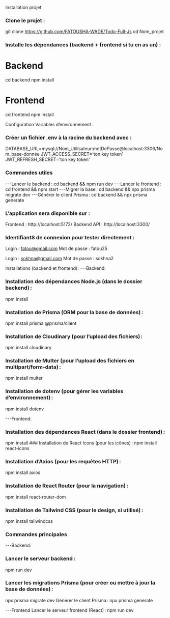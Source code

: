Installation projet 

### Clone le projet :
git clone https://github.com/FATOUSHA-WADE/Todo-Full-Js
cd Nom_projet 

### Installe les dépendances (backend + frontend si tu en as un) :
# Backend
cd backend
npm install

# Frontend
cd frontend
npm install



Configuration
Variables d’environnement :
### Créer un fichier .env à la racine du backend avec :
  DATABASE_URL=mysql://Nom_Utilisateur:motDePasse@localhost:3306/Nom_base-donnée
  JWT_ACCESS_SECRET='ton key token'
  JWT_REFRESH_SECRET='ton key token'



### Commandes utiles
---Lancer le backend :
  cd backend && npm run dev
---Lancer le frontend :
  cd frontend && npm start
---Migrer la base :
  cd backend && npx prisma migrate dev
---Générer le client Prisma :
  cd backend && npx prisma generate




### L’application sera disponible sur :
  Frontend : http://localhost:5173/
  Backend API : http://localhost:3300/



### IdentifiantS de connexion pour tester directement :
  Login : fatou@gmail.com
  Mot de passe : fatou25

  Login : sokhna@gmail.com
  Mot de passe : sokhna2




Installations (backend et frontend):
---Backend:
### Installation des dépendances Node.js (dans le dossier backend) :
   npm install
### Installation de Prisma (ORM pour la base de données) :
  npm install prisma @prisma/client
### Installation de Cloudinary (pour l’upload des fichiers) :
  npm install cloudinary
### Installation de Multer (pour l’upload des fichiers en multipart/form-data) :
  npm install multer
### Installation de dotenv (pour gérer les variables d’environnement) :
  npm install dotenv

---Frontend:
### Installation des dépendances React (dans le dossier frontend) :
  npm install
### Installation de React Icons (pour les icônes) :
  npm install react-icons
### Installation d’Axios (pour les requêtes HTTP) :
  npm install axios
### Installation de React Router (pour la navigation) :
  npm install react-router-dom
### Installation de Tailwind CSS (pour le design, si utilisé) :
  npm install tailwindcss


  
### Commandes principales
---Backend:
### Lancer le serveur backend :
  npm run dev
### Lancer les migrations Prisma (pour créer ou mettre à jour la base de données) :
  npx prisma migrate dev
Générer le client Prisma :
npx prisma generate

---Frontend
Lancer le serveur frontend (React) :
  npm run dev


  
